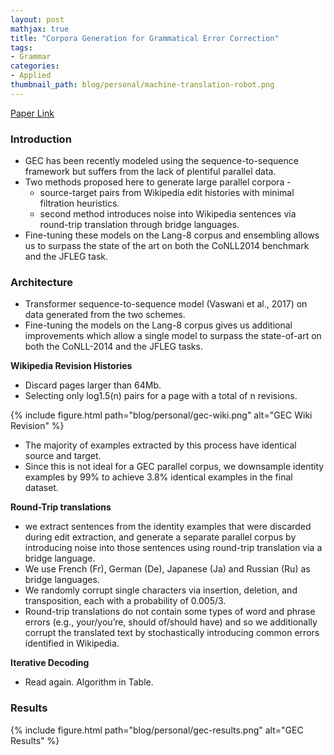 ```yaml
---
layout: post
mathjax: true
title: "Corpora Generation for Grammatical Error Correction"
tags:
- Grammar
categories:
- Applied
thumbnail_path: blog/personal/machine-translation-robot.png
---
```


[Paper Link](https://www.aclweb.org/anthology/N19-1333.pdf)


### Introduction

- GEC has been recently modeled using the sequence-to-sequence framework but suffers from the lack of plentiful parallel data.
- Two methods proposed here to generate large parallel corpora - 
	- source-target pairs from Wikipedia edit histories with minimal filtration heuristics.
	- second method introduces noise into Wikipedia sentences via round-trip translation through bridge languages.
- Fine-tuning these models on the Lang-8 corpus and ensembling allows us to surpass the state of the art on both the CoNLL2014 benchmark and the JFLEG task.

### Architecture

- Transformer sequence-to-sequence model (Vaswani et al., 2017) on data generated from the two schemes.
- Fine-tuning the models on the Lang-8 corpus gives us additional improvements which allow a single model to surpass the state-of-art on both the CoNLL-2014 and the JFLEG tasks. 

**Wikipedia Revision Histories**

- Discard pages larger than 64Mb.
- Selecting only log1.5(n) pairs for a page with a total of n revisions.

{% include figure.html path="blog/personal/gec-wiki.png" alt="GEC Wiki Revision" %}

- The majority of examples extracted by this process have identical source and target.
- Since this is not ideal for a GEC parallel corpus, we downsample identity examples by 99% to achieve 3.8% identical examples in the final dataset.

**Round-Trip translations**

- we extract sentences from the identity examples that were discarded during edit extraction, and generate a separate parallel corpus by introducing noise into those sentences using round-trip translation via a bridge
language.
- We use French (Fr), German (De), Japanese (Ja) and Russian (Ru) as bridge languages.
- We randomly corrupt single characters via insertion, deletion, and transposition, each with a probability of 0.005/3.
-  Round-trip translations do not contain some types of word and phrase errors (e.g., your/you’re, should of/should have) and so we additionally corrupt the translated text by stochastically introducing common errors identified in Wikipedia.

**Iterative Decoding**

- Read again. Algorithm in Table.

### Results

{% include figure.html path="blog/personal/gec-results.png" alt="GEC Results" %}